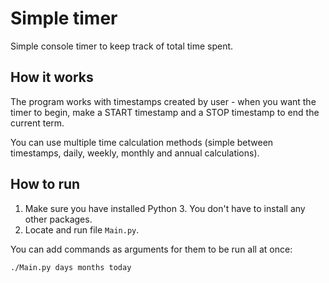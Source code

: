 # Simple timer
Simple console timer to keep track of total time spent.

## How it works
The program works with timestamps created by user - when you want the timer to begin, make a START timestamp and a STOP timestamp to end the current term.

You can use multiple time calculation methods (simple between timestamps, daily, weekly, monthly and annual calculations).

## How to run
1. Make sure you have installed Python 3. You don't have to install any other packages.
2. Locate and run file `Main.py`.

You can add commands as arguments for them to be run all at once:
```
./Main.py days months today
```